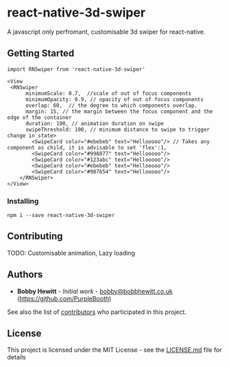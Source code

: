 # react-native-3d-swiper

A javascript only perfromant, customisable 3d swiper for react-native.  

## Getting Started

```
import RNSwiper from 'react-native-3d-swiper'

<View
 <RNSwiper
      minimumScale: 0.7,  //scale of out of focus components
      minimumOpacity: 0.9, // opacity of out of focus components
      overlap: 60,  // the degree to which components overlap.  
      margin: 15, // the margin between the focus component and the edge of the container
      duration: 100, // animation duration on swipe
      swipeThreshold: 100, // minimum distance to swipe to trigger change in state>
        <SwipeCard color="#ebebeb" text="Hellooooo"/> // Takes any component as child, it is advisable to set 'flex':1, 
        <SwipeCard color="#998877" text="Hellooooo"/>
        <SwipeCard color="#123abc" text="Hellooooo"/>
        <SwipeCard color="#ebebeb" text="Hellooooo"/>
        <SwipeCard color="#987654" text="Hellooooo"/>
    </RNSwiper>
</View>
```

### Installing

```
npm i --save react-native-3d-swiper
```


## Contributing

TODO: Customisable animation, Lazy loading


## Authors

* **Bobby Hewitt** - *Initial work* - <bobby@bobbhewitt.co.uk> (https://github.com/PurpleBooth)

See also the list of [contributors](https://github.com/Bobby-hewitt/react-native-3d-swiper) who participated in this project.

## License

This project is licensed under the MIT License - see the [LICENSE.md](LICENSE.md) file for details

